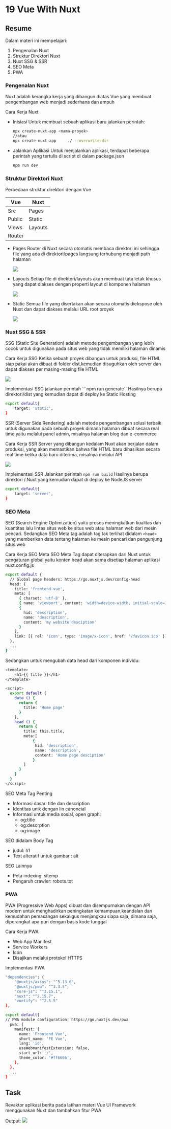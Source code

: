 # 19 Vue With Nuxt
## Resume

Dalam materi ini mempelajari:
1. Pengenalan Nuxt
2. Struktur Direktori Nuxt
3. Nuxt SSG & SSR
4. SEO Meta
5. PWA

### Pengenalan Nuxt
Nuxt adalah kerangka kerja yang dibangun diatas Vue yang membuat pengembangan web menjadi sederhana dan ampuh

Cara Kerja Nuxt
- Inisiasi 
    Untuk membuat sebuah aplikasi baru jalankan perintah:

    ```bash
    npx create-nuxt-app <nama-proyek>
    //atau
    npx create-nuxt-app     ./ --overwrite-dir
    ```
- Jalankan Aplikasi
    Untuk menjalankan aplikasi, terdapat beberapa perintah yang tertulis di script di dalam package.json

    ```bash
    npm run dev
    ```
### Struktur Direktori Nuxt
Perbedaan struktur direktori dengan Vue

|   Vue   |   Nuxt   |
|---------|----------|
| Src     | Pages    |
| Public  | Static   |
| Views   | Layouts  |
| Router  |

- Pages
    Router di Nuxt secara otomatis membaca direktori ini sehingga file yang ada di direktori/pages langsung terhubung menjadi path halaman

    ![](https://drive.google.com/uc?export=view&id=1bzbwAXx1-xKvqolGnLXwRMv1eURGSmER)

- Layouts
    Setiap file di direktori/layouts akan membuat tata letak khusus yang dapat diakses dengan properti layout di komponen halaman

    ![](https://drive.google.com/uc?export=view&id=1oLXxnZTHkL91C4A2rTqVUB7zAFP5Payz)

- Static
    Semua file yang disertakan akan secara otomatis diekspose oleh Nuxt dan dapat diakses melalui URL root proyek

    ![](https://drive.google.com/uc?export=view&id=1BPUMBzyVzMpyiOn-b-njJ0pgHcA1SyxH)


### Nuxt SSG & SSR
SSG (Static Site Generation) adalah metode pengembangan yang lebih cocok untuk digunakan pada situs web yang tidak memiliki halaman dinamis

Cara Kerja SSG 
Ketika sebuah proyek dibangun untuk produksi, file HTML siap pakai akan dibuat di folder dist,kemudian disuguhkan oleh server dan dapat diakses per masing-masing file HTML

![](https://drive.google.com/uc?export=view&id=1menK2fUN236-7Mk_ptE2iiFLofh4n_AI)

Implementasi SSG
jalankan perintah ```npm run generate``
Hasilnya berupa direktori/dist yang kemudian dapat di deploy ke Static Hosting
```bash
export default{
    target: 'static',
}
```

SSR (Server Side Rendering) adalah metode pengembangan solusi terbaik untuk digunakan pada sebuah proyek dimana halaman dibuat secara real time,yaitu melalui panel admin, misalnya halaman blog dan e-commerce

Cara Kerja SSR
Server yang dibangun kedalam Nuxt akan berjalan dalam produksi, yang akan memastikan bahwa file HTML baru dihasilkan secara real time ketika data baru diterima, misalnya melalui API

![](https://drive.google.com/uc?export=view&id=1aJxleuhS1zTyY_n4KPtS0ybJxIYP44Uq)

Implementasi SSR
Jalankan perintah ```npm run build```
Hasilnya berupa direktori /.Nuxt yang kemudian dapat di deploy ke NodeJS server
```bash
export default{
    target: 'server',
}
```

### SEO Meta
SEO (Search Engine Optimization) yaitu proses meningkatkan kualitas dan kuantitas lalu lintas situs web ke situs web atau halaman web dari mesin pencari. Sedangkan SEO Meta tag adalah tag tak terlihat didalam ```<head>``` yang memberikan data tentang halaman ke mesin pencari dan pengunjung situs web

Cara Kerja SEO Meta
SEO Meta Tag dapat diterapkan dari Nuxt untuk pengaturan global yaitu konten head akan sama disetiap halaman aplikasi
nuxt.config.js
```bash
export default {
  // Global page headers: https://go.nuxtjs.dev/config-head
  head: {
    title: 'frontend-vue',
    meta: [
      { charset: 'utf-8' },
      { name: 'viewport', content: 'width=device-width, initial-scale=1' },
      { 
        hid: 'description', 
        name: 'description', 
        content: 'my website desciption' 
      }
    ],
    link: [{ rel: 'icon', type: 'image/x-icon', href: '/favicon.ico' }],
  },
  ...
}
```

Sedangkan untuk mengubah data head dari komponen individu:
```bash
<template>
    <h1>{{ title }}</h1>
</template>

<script>
  export default {
    data () {
      return {
        title: 'Home page'
      }
    },
    head () {
      return {
        title: this.title,
        meta:[
            {
             hid: 'description', 
             name: 'description', 
             content: 'Home page desciption'    
            }
        ]
      }
    }
  }
</script>
```

SEO Meta Tag Penting
- Informasi dasar: title dan description
- Identitas unik dengan lin canoncial
- Informasi untuk media sosial, open graph:
    - og:title
    - og:descrption
    - og:image

SEO didalam Body Tag
- judul: h1
- Text alteratif untuk gambar : alt

SEO Lainnya
- Peta indexing: sitemp
- Pengaruh crawler: robots.txt

### PWA
PWA (Progressive Web Apps) dibuat dan disempurnakan dengan API modern untuk menghadirkan peningkatan kemampuan,keandalan dan kemudahan pemasangan sekaligus menjangkau siapa saja, dimana saja, diperangkat apa pun dengan basis kode tunggal

Cara Kerja PWA
- Web App Manifest
- Service Workers
- Icon
- Disajikan melalui protokol HTTPS

Implementasi PWA
```bash
"dependencies": {
    "@nuxtjs/axios": "^5.13.6",
    "@nuxtjs/pwa": "^3.3.5",
    "core-js": "^3.15.1",
    "nuxt": "^2.15.7",
    "vuetify": "^2.5.5"
},
```
```bash
export default{
// PWA module configuration: https://go.nuxtjs.dev/pwa
  pwa: {
    manifest: {
      name: 'Frontend Vue',
      short_name: 'FE Vue',
      lang: 'id',
      useWebmanifestExtension: false,
      start_url: '/',
      theme_color: '#ff6666',
    },
  },
  ...
}
```

## Task
Revaktor aplikasi berita pada latihan materi Vue UI Framework menggunakan Nuxt dan tambahkan fitur PWA

Output:
![](https://drive.google.com/uc?export=view&id=1kQcmcro7ujI55lXJ3AS6WpahndyOFELZ)

